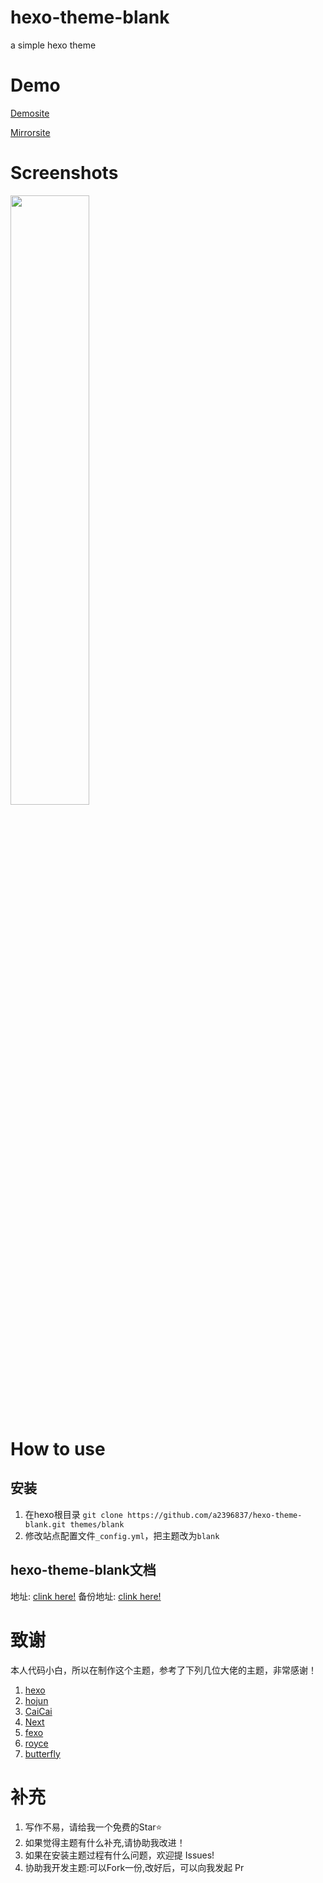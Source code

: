 # hexo-theme-blank
a simple hexo theme

# Demo

<a href="https://dmx.pub/">Demosite</a>

<a href="https://mirror.dmx.pub/">Mirrorsite</a>


# Screenshots

<img src="https://cdn.jsdelivr.net/gh/a2396837/hexophoto/img/screenshot.png" width="50%" height="50%">



# How to use

## 安装
1. 在hexo根目录
``
git clone https://github.com/a2396837/hexo-theme-blank.git themes/blank
``
2. 修改站点配置文件``_config.yml``，把主题改为``blank``


## hexo-theme-blank文档

地址: [clink here!](https://dmx.pub/posts/a832e6e1.html)
备份地址: [clink here!](https://mirror.dmx.pub/posts/a832e6e1.html)




# 致谢
本人代码小白，所以在制作这个主题，参考了下列几位大佬的主题，非常感谢！

1. [hexo](https://hexo.io "hexo")              
2. [hojun](http://www.hojun.cn "hojun")       
3. [CaiCai](http://cais.cai-cai.me/ "CaiCai")  
4. [Next](https://theme-next.org "Next")       
5. [fexo](https://forsigner.com/ "fexo")        
6. [royce](https://royce2003.top/ "royce")     
7. [butterfly](https://jerryc.me/ "butterfly")    


# 补充
1. 写作不易，请给我一个免费的Star⭐
2. 如果觉得主题有什么补充,请协助我改进！
3. 如果在安装主题过程有什么问题，欢迎提 Issues!
4. 协助我开发主题:可以Fork一份,改好后，可以向我发起 Pr

